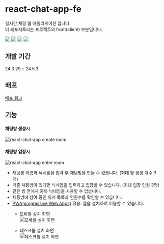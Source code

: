 # react-chat-app-fe

실시간 채팅 웹 애플리케이션 입니다.\
이 레포지토리는 프로젝트의 front(client) 부분입니다.

<p style="display=flex">
  <img src="https://img.shields.io/badge/node.js%20-v18.3.0%20-5FA04E?style=flat-square" />
  <img src="https://img.shields.io/badge/react%20-v18.3.1%20-61DAFB?style=flat-square" />
  <img src="https://img.shields.io/badge/socket.io%20-v4.7.5%20-010101?style=flat-square" />
  <img src="https://img.shields.io/badge/PWA-5A0FC8?style=flat-square&logo=pwa" />
</p>
    
## 개발 기간
24.3.29 ~ 24.5.3

## 배포
[배포 링크](https://heosuyeon.github.io/react-chat-app-fe/)

## 기능
#### 채팅방 생성시
![react-chat-app create room](https://github.com/heosuyeon/react-chat-app-fe/assets/91523662/c8edb264-17d4-4c24-b9f1-b1decfe5e893)

#### 채팅방 입장시
![react-chat-app enter room](https://github.com/heosuyeon/react-chat-app-fe/assets/91523662/18f37d92-a265-437d-b548-b31135dd4f6d)

- 채팅방 이름과 닉네임을 입력 후 채팅방을 만들 수 있습니다. (최대 방 생성 개수 3개)
- 기존 채팅방이 있다면 닉네임을 입력하고 입장할 수 있습니다. (최대 입장 인원 3명)
- 같은 방 안에서 중복 닉네임을 사용할 수 없습니다. 
- 채팅방에 참여 중인 유저 목록과 인원수를 확인할 수 있습니다.
- [PWA(progressive Web Apps)](https://developer.mozilla.org/en-US/docs/Web/Progressive_web_apps)  적용: 앱을 설치하여 이용할 수 있습니다.
  - 모바일 설치 화면\
![모바일 설치 화면](https://github.com/heosuyeon/react-chat-app-fe/assets/91523662/4ece9b23-4ef2-4f8c-a43c-063932d41e51)

  - 데스크톱 설치 화면\
![데스크톱 설치 화면](https://github.com/heosuyeon/react-chat-app-fe/assets/91523662/efbe72d7-7563-4302-a7b1-5f7c82208eff)

